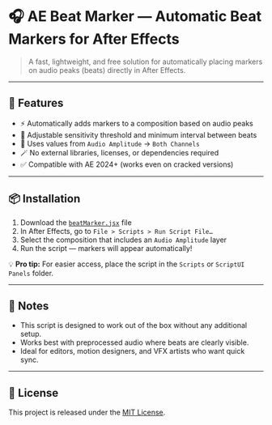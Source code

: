 # 🎧 AE Beat Marker — Automatic Beat Markers for After Effects

> A fast, lightweight, and free solution for automatically placing markers on audio peaks (beats) directly in After Effects.

---

## 🚀 Features

- ⚡ Automatically adds markers to a composition based on audio peaks  
- 🔧 Adjustable sensitivity threshold and minimum interval between beats  
- 🧠 Uses values from `Audio Amplitude` → `Both Channels`  
- 🪄 No external libraries, licenses, or dependencies required  
- ✅ Compatible with AE 2024+ (works even on cracked versions)

---

## 📦 Installation

1. Download the [`beatMarker.jsx`](./beatMarker.jsx) file  
2. In After Effects, go to `File > Scripts > Run Script File…`  
3. Select the composition that includes an `Audio Amplitude` layer  
4. Run the script — markers will appear automatically!

💡 **Pro tip:** For easier access, place the script in the `Scripts` or `ScriptUI Panels` folder.

---

## 📝 Notes

- This script is designed to work out of the box without any additional setup.
- Works best with preprocessed audio where beats are clearly visible.
- Ideal for editors, motion designers, and VFX artists who want quick sync.

---

## 📃 License

This project is released under the [MIT License](./LICENSE).
